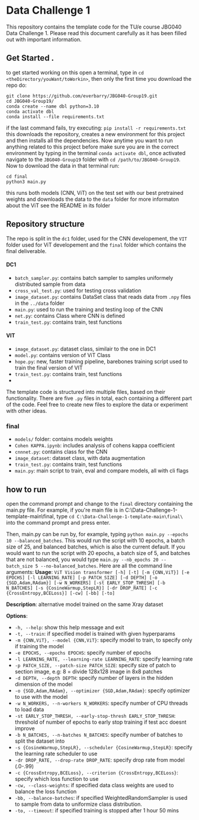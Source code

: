 # Data Challenge 1
This repository contains the template code for the TU/e course JBG040 Data Challenge 1.
Please read this document carefully as it has been filled out with important information.

## Get Started .
to get started working on this open a terminal, type in `cd <theDirectory/youWant/toWorkin>`, then only the first time you download the repo do:
```
git clone https://github.com/everbarry/JBG040-Group19.git
cd JBG040-Group19/
conda create --name dbl python=3.10 
conda activate dbl 
conda install --file requirements.txt
```
if the last command fails, try executing: `pip install -r requirements.txt`
this downloads the repository, creates a new environment for this project and then installs all the dependencies.
Now anytime you want to run anything related to this project before make sure you are in the correct environment by typing in the terminal `conda activate dbl`, once activated navigate to the `JBG040-Group19` folder with `cd /path/to/JBG040-Group19`.
Now to download the data in that terminal run:
```
cd final
python3 main.py
```
this runs both models (CNN, ViT) on the test set with our best pretrained weights and downloads the data to the `data` folder 
for more informaton about the ViT see the README in its folder

## Repository structure
The repo is split in the `dc1` folder, used for the CNN developement, the `VIT` folder used for ViT developement and the `final` folder which contains the final deliverable.
#### DC1
- `batch_sampler.py`: contains batch sampler to samples uniformely distributed sample from data
- `cross_val_test.py`: used for testing cross validation
- `image_dataset.py`: contains DataSet class that reads data from `.npy` files in the `../data` folder
- `main.py`: used to run the training and testing loop of the CNN
- `net.py`: contains Class where CNN is defined 
- `train_test.py`: contains train, test functions

#### VIT 
- `image_dataset.py`: dataset class, similair to the one in DC1
- `model.py`: contains version of ViT Class
- `hope.py`: new, faster training pipeline, barebones training script used to train the final version of VIT
-  `train_test.py`: contains train, test functions
- 
The template code is structured into multiple files, based on their functionality. 
There are five `.py` files in total, each containing a different part of the code. 
Feel free to create new files to explore the data or experiment with other ideas.

### final
- `models/` folder: contains models weights
- `Cohen KAPPA.ipynb`: includes analysis of cohens kappa coefficient
- `cnnnet.py`: contains class for the CNN
- `image_dataset`: dataset class, with data augmentation
- `train_test.py`: contains train, test functions
- `main.py`: main script to train, eval and compare models, all with cli flags

## how to run
open the command prompt and change to the `final` directory containing the main.py file.
For example, if you're main file is in C:\Data-Challenge-1-template-main\final\, 
type `cd C:\Data-Challenge-1-template-main\final\` into the command prompt and press enter.

Then, main.py can be run by, for example, typing `python main.py --epochs 10 --balanced_batches`.
This would run the script with 10 epochs, a batch size of 25, and balanced batches, which is also the current default.
If you would want to run the script with 20 epochs, a batch size of 5, and batches that are not balanced, 
you would type `main.py --nb_epochs 20 --batch_size 5 --no-balanced_batches`.
Here are all the command line arguments:
**Usage**: `ViT Vision transformer [-h] [-t] [-m {CNN,ViT}] [-e EPOCHS] [-l LEARNING_RATE] [-p PATCH_SIZE] [-d DEPTH] [-o {SGD,Adam,RAdam}] [-w N_WORKERS] [-st EARLY_STOP_THRESH] [-b N_BATCHES] [-s {CosineWarmup,StepLR}] [-dr DROP_RATE] [-c {CrossEntropy,BCELoss}] [-cw] [-bb] [-to]`

**Description**: alternative model trained on the same Xray dataset

**Options**:
- `-h, --help`: show this help message and exit
- `-t, --train`: if specified model is trained with given hyperparams
- `-m {CNN,ViT}, --model {CNN,ViT}`: specify model to train, to specify only if training the model
- `-e EPOCHS, --epochs EPOCHS`: specify number of epochs
- `-l LEARNING_RATE, --learning-rate LEARNING_RATE`: specify learning rate
- `-p PATCH_SIZE, --patch-size PATCH_SIZE`: specify size of patch to section image, e.g: 8 = divide 128x128 image in 8x8 patches
- `-d DEPTH, --depth DEPTH`: specify number of layers in the hidden dimension of the model
- `-o {SGD,Adam,RAdam}, --optimizer {SGD,Adam,RAdam}`: specify optimizer to use with the model
- `-w N_WORKERS, --n-workers N_WORKERS`: specify number of CPU threads to load data
- `-st EARLY_STOP_THRESH, --early-stop-thresh EARLY_STOP_THRESH`: threshold of number of epochs to early stop training if test acc doesnt improve
- `-b N_BATCHES, --n-batches N_BATCHES`: specify number of batches to split the dataset into
- `-s {CosineWarmup,StepLR}, --scheduler {CosineWarmup,StepLR}`: specify the learning rate scheduler to use
- `-dr DROP_RATE, --drop-rate DROP_RATE`: specify drop rate from model (.0-.99)
- `-c {CrossEntropy,BCELoss}, --criterion {CrossEntropy,BCELoss}`: specify which loss function to use
- `-cw, --class-weights`: if specified data class weights are used to balance the loss function
- `-bb, --balance-batches`: if specified WeightedRandomSampler is used to sample from data to uniformize class distribution.
- `-to, --timeout`: if specified training is stopped after 1 hour 50 mins
